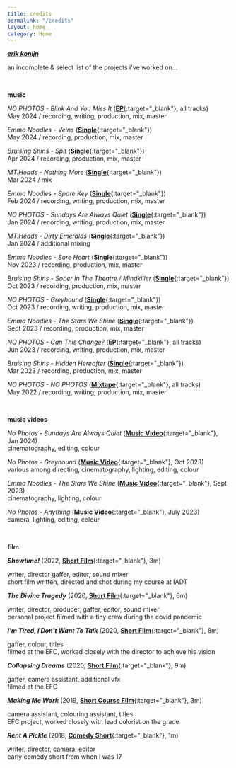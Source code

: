 ```yaml
---
title: credits
permalink: "/credits"
layout: home
category: Home
---
```


[***erik konijn***](/)

an incomplete & select list of the projects i've worked on...

&nbsp;

**music**

*NO PHOTOS - Blink And You Miss It* ([**EP**](https://open.spotify.com/album/1acOMBww6C6RVdKw0ogQem){:target="_blank"}, all tracks)  
May 2024 / recording, writing, production, mix, master

*Emma Noodles - Veins* ([**Single**](https://open.spotify.com/track/5c31xDjXsYX1XE2Gm09fa9){:target="_blank"})  
May 2024 / recording, production, mix, master

*Bruising Shins - Spit* ([**Single**](https://open.spotify.com/track/6fwuLL3v9XfESa2zM0Jtmj){:target="_blank"})  
Apr 2024 / recording, production, mix, master

*MT.Heads - Nothing More* ([**Single**](https://open.spotify.com/track/0bOswfEnqo5ZRtgcyS3JBc){:target="_blank"})  
Mar 2024 / mix

*Emma Noodles - Spare Key* ([**Single**](https://open.spotify.com/track/05i9DJx3MjpEM59PEcrcVJ){:target="_blank"})  
Feb 2024 / recording, writing, production, mix, master

*NO PHOTOS - Sundays Are Always Quiet* ([**Single**](https://open.spotify.com/track/5ZRKBK7ZQ7QPoIXUHp1kp4){:target="_blank"})  
Jan 2024 / recording, writing, production, mix, master

*MT.Heads - Dirty Emeralds* ([**Single**](https://open.spotify.com/track/4gnLg1WABmBM4Pk99tndNj){:target="_blank"})  
Jan 2024 / additional mixing

*Emma Noodles - Sore Heart* ([**Single**](https://open.spotify.com/track/0W4XczWMmB4Du4RCpFaxyr){:target="_blank"})  
Nov 2023 / recording, production, mix, master

*Bruising Shins - Sober In The Theatre / Mindkiller* ([**Single**](https://open.spotify.com/album/0437vSbkj2DDfgCpPDZAWp){:target="_blank"})  
Oct 2023 / recording, production, mix, master

*NO PHOTOS - Greyhound* ([**Single**](https://open.spotify.com/album/2R457N9XlrnMJdnvZE4q2V){:target="_blank"})  
Oct 2023 / recording, writing, production, mix, master

*Emma Noodles - The Stars We Shine* ([**Single**](https://open.spotify.com/album/7HXTeseYwEi2fgcmYpq4qu){:target="_blank"})  
Sept 2023 / recording, production, mix, master

*NO PHOTOS - Can This Change?* ([**EP**](https://open.spotify.com/album/0sijKgdoaWeKyngvVT23yn){:target="_blank"}, all tracks)  
Jun 2023 / recording, writing, production, mix, master

*Bruising Shins - Hidden Hereafter* ([**Single**](https://open.spotify.com/album/63VU7yNs8JFqjPsmHcXGPy){:target="_blank"})  
Mar 2023 / recording, production, mix, master

*NO PHOTOS - NO PHOTOS* ([**Mixtape**](https://open.spotify.com/album/0fMPF7QZwCUTGZvO5rUfLn){:target="_blank"}, all tracks)  
May 2022 / recording, writing, production, mix, master

&nbsp;

**music videos**

*No Photos - Sundays Are Always Quiet* ([**Music Video**](https://www.youtube.com/watch?v=rB09LUsZQNE){:target="_blank"}, Jan 2024)  
cinematography, editing, colour

*No Photos - Greyhound* ([**Music Video**](https://www.youtube.com/watch?v=hYFOlF0mmcQ){:target="_blank"}, Oct 2023)  
various among directing, cinematography, lighting, editing, colour

*Emma Noodles - The Stars We Shine* ([**Music Video**](https://www.youtube.com/watch?v=ykTYpuHRtOw){:target="_blank"}, Sept 2023)  
cinematography, lighting, colour

*No Photos - Anything* ([**Music Video**](https://www.youtube.com/watch?v=FLsiKtxCBB4){:target="_blank"}, July 2023)  
camera, lighting, editing, colour

&nbsp;

**film**

***Showtime!*** (2022, [**Short Film**](https://www.youtube.com/watch?v=dALkiq4u1Rw){:target="_blank"}, 3m)

writer, director gaffer, editor, sound mixer  
short film written, directed and shot during my course at IADT

***The Divine Tragedy*** (2020, [**Short Film**](https://www.youtube.com/watch?v=LD-LM9sHa4o){:target="_blank"}, 6m)

writer, director, producer, gaffer, editor, sound mixer  
personal project filmed with a tiny crew during the covid pandemic

***I'm Tired, I Don't Want To Talk*** (2020, [**Short Film**](https://www.youtube.com/watch?v=8qIPz5Ij0AI){:target="_blank"}, 8m)

gaffer, colour, titles  
filmed at the EFC, worked closely with the director to achieve his vision

***Collapsing Dreams*** (2020, [**Short Film**](https://www.youtube.com/watch?v=oZQgsShNcfM){:target="_blank"}, 9m)

gaffer, camera assistant, additional vfx  
filmed at the EFC

***Making Me Work*** (2019, [**Short Course Film**](https://www.youtube.com/watch?v=4OHWa-E9m2E){:target="_blank"}, 3m)

camera assistant, colouring assistant, titles  
EFC project, worked closely with lead colorist on the grade

***Rent A Pickle*** (2018, [**Comedy Short**](https://www.youtube.com/watch?v=A7AWXalCEYM){:target="_blank"}, 1m)

writer, director, camera, editor  
early comedy short from when I was 17
